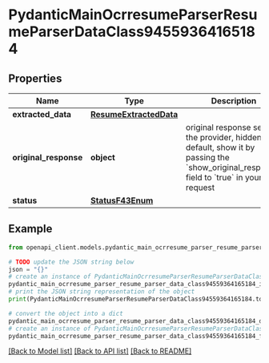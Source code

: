 # PydanticMainOcrresumeParserResumeParserDataClass94559364165184


## Properties

Name | Type | Description | Notes
------------ | ------------- | ------------- | -------------
**extracted_data** | [**ResumeExtractedData**](ResumeExtractedData.md) |  | 
**original_response** | **object** | original response sent by the provider, hidden by default, show it by passing the &#x60;show_original_response&#x60; field to &#x60;true&#x60; in your request | [optional] 
**status** | [**StatusF43Enum**](StatusF43Enum.md) |  | 

## Example

```python
from openapi_client.models.pydantic_main_ocrresume_parser_resume_parser_data_class94559364165184 import PydanticMainOcrresumeParserResumeParserDataClass94559364165184

# TODO update the JSON string below
json = "{}"
# create an instance of PydanticMainOcrresumeParserResumeParserDataClass94559364165184 from a JSON string
pydantic_main_ocrresume_parser_resume_parser_data_class94559364165184_instance = PydanticMainOcrresumeParserResumeParserDataClass94559364165184.from_json(json)
# print the JSON string representation of the object
print(PydanticMainOcrresumeParserResumeParserDataClass94559364165184.to_json())

# convert the object into a dict
pydantic_main_ocrresume_parser_resume_parser_data_class94559364165184_dict = pydantic_main_ocrresume_parser_resume_parser_data_class94559364165184_instance.to_dict()
# create an instance of PydanticMainOcrresumeParserResumeParserDataClass94559364165184 from a dict
pydantic_main_ocrresume_parser_resume_parser_data_class94559364165184_form_dict = pydantic_main_ocrresume_parser_resume_parser_data_class94559364165184.from_dict(pydantic_main_ocrresume_parser_resume_parser_data_class94559364165184_dict)
```
[[Back to Model list]](../README.md#documentation-for-models) [[Back to API list]](../README.md#documentation-for-api-endpoints) [[Back to README]](../README.md)


